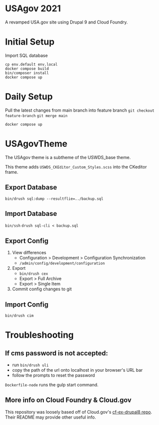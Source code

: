 # USAgov 2021

A revamped USA.gov site using Drupal 9 and Cloud Foundry.

# Initial Setup

Import SQL database

```
cp env.default env.local
docker compose build
bin/composer install
docker compose up
```

# Daily Setup

Pull the latest changes from main branch into feature branch
`git checkout feature-branch`
`git merge main`
```
docker compose up
```

# USAgovTheme
The USAgov theme is a subtheme of the USWDS_base theme.

This theme adds `USWDS_CKEditor_Custom_Styles.scss` into the CKeditor frame.

## Export Database

`bin/drush sql:dump --resultflie=../backup.sql`

## Import Database
`bin/ssh`
`drush sql-cli < backup.sql`
## Export Config

1. View differences
    * Configuration > Development > Configuration Synchronization
    * `/admin/config/development/configuration`
2. Export 
    * `bin/drush cex`
    * Export > Full Archive
    * Export > Single Item
3. Commit config changes to git

## Import Config
`bin/drush cim`

# Troubleshooting
## If cms password is not accepted:
* run `bin/drush uli`
* copy the path of the url onto localhost in your browser's URL bar
* follow the prompts to reset the password

`Dockerfile-node` runs the gulp start command.


## More info on Cloud Foundry & Cloud.gov

This repository was loosely based off of Cloud.gov's [cf-ex-drupal8 repo](https://github.com/cloud-gov/cf-ex-drupal8). Their README may provide other useful info.